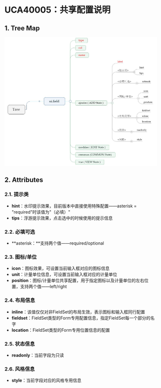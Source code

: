 # UCA40005：共享配置说明

## 1. Tree Map

![](/engine/spec/component/img/field-005-01.JPG)

## 2. Attributes

### 2.1. 提示类

* **hint**：水印提示效果，目前版本中直接使用特殊配置——asterisk = "required"时该值为"（必填）"
* **tips**：浮游提示效果，点击选中的时候使用的提示信息

### 2.2. 必填可选

* **asterisk：**支持两个值——required/optional

### 2.3. 图标/单位

* **icon**：图标效果，可设置当前输入框对应的图标信息
* **unit**：计量单位信息，可设置当前输入框对应的计量单位
* **position**：图标/计量单位共享配置，用于指定图标以及计量单位的左右位置，支持两个值——left/right

### 2.4. 布局信息

* **inline**：该值仅仅对非FieldSet的布局生效，表示图标和输入框同行配置
* **fieldset**：FieldSet类型的Form专用配置信息，指定FieldSet每一个部分的名字
* **location**：FieldSet类型的Form专用位置信息的配置

### 2.5. 状态信息

* **readonly**：当前字段为只读

### 2.6. 风格信息

* **style**：当前字段对应的风格专用信息

































